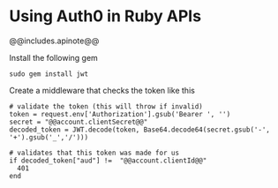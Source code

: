 # Using Auth0 in Ruby APIs

@@includes.apinote@@

Install the following gem

    sudo gem install jwt

Create a middleware that checks the token like this

    # validate the token (this will throw if invalid)
    token = request.env['Authorization'].gsub('Bearer ', '')
    secret = "@@account.clientSecret@@"
    decoded_token = JWT.decode(token, Base64.decode64(secret.gsub('-', '+').gsub('_','/')))
    
    # validates that this token was made for us
    if decoded_token["aud"] !=  "@@account.clientId@@"
      401
    end
